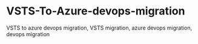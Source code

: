 # VSTS-To-Azure-devops-migration
VSTS to azure devops migration, VSTS migration, azure devops migration, devops migration
